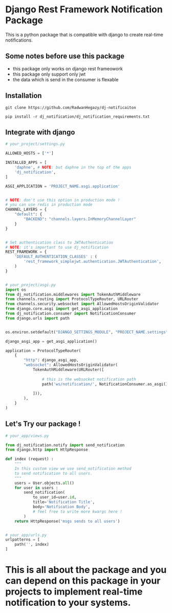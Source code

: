 # Django Rest Framework Notification Package 
This is a python package that is compatible with django to create real-time notifications.


## Some notes before use this package
- this package only works on django rest frameowork
- this package only support only jwt
- the data which is send in the consumer is flexable

## Installation

```
git clone https://github.com/RadwanHegazy/dj-notificaiton
```
```
pip install -r dj_notification/dj_notification_requirements.txt 
```

## Integrate with django


```python
# your_project/settings.py

ALLOWED_HOSTS = ['*']

INSTALLED_APPS = [
    'daphne', # NOTE: but daphne in the top of the apps
    'dj_notification',
]

ASGI_APPLICATION = 'PROJECT_NAME.asgi.application'


# NOTE: don't use this option in production mode !
# you can use redis in production mode
CHANNEL_LAYERS = {
    "default": {
        "BACKEND": "channels.layers.InMemoryChannelLayer"
    }
}


# Set authentication class to JWTAuthentication
# NOTE: it's important to use dj_notification
REST_FRAMEWORK = {
    'DEFAULT_AUTHENTICATION_CLASSES' : (
        'rest_framework_simplejwt.authentication.JWTAuthentication',
    )
}
```


```python

# your_project/asgi.py
import os
from dj_notification.middlewares import TokenAuthMiddleware
from channels.routing import ProtocolTypeRouter, URLRouter
from channels.security.websocket import AllowedHostsOriginValidator
from django.core.asgi import get_asgi_application
from dj_notification.consumer import NotificationConsumer
from django.urls import path


os.environ.setdefault("DJANGO_SETTINGS_MODULE", "PROJECT_NAME.settings")

django_asgi_app = get_asgi_application()

application = ProtocolTypeRouter(
    {
        "http": django_asgi_app,
        "websocket": AllowedHostsOriginValidator(
            TokenAuthMiddleware(URLRouter([
                
                # this is the websocket notification path
                path('ws/notification/', NotificationConsumer.as_asgi()), 
            
            ])),
        ),
    }
)

```

## Let's Try our package !

```python
# your_app/views.py

from dj_notification.notify import send_notification
from django.http import HttpResponse

def index (request) : 
    """
    In this custom view we use send_notification method 
    to send notification to all users.
    """
    users = User.objects.all()
    for user in users : 
        send_notification(
            to_user_id=user.id,
            title='Notification Title',
            body='Notification Body',
            # feel free to write more kwargs here !
        )
    return HttpResponse('msgs sends to all users')


# your_app/urls.py
urlpatterns = [
    path('', index)
]

```

# This is all about the package and you can depend on this package in your projects to implement real-time notification to your systems.